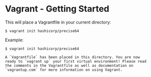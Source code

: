 # Vagrant - Getting Started
This will place a Vagrantfile in your current directory:
```shell
$ vagrant init hashicorp/precise64
```
Example:
```
$ vagrant init hashicorp/precise64
```
```
A `Vagrantfile` has been placed in this directory. You are now
ready to `vagrant up` your first virtual environment! Please read
the comments in the Vagrantfile as well as documentation on
`vagrantup.com` for more information on using Vagrant.
```
